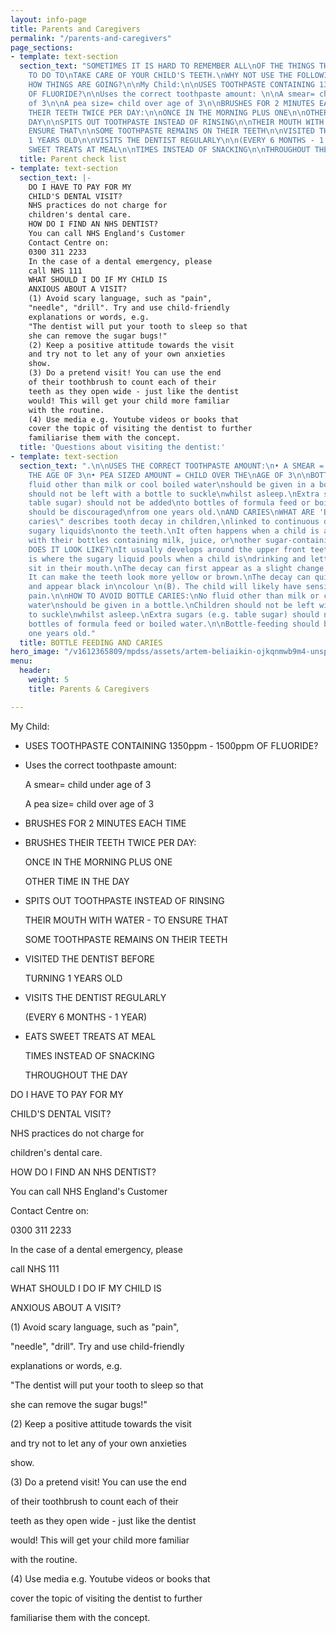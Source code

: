 ```yaml
---
layout: info-page
title: Parents and Caregivers
permalink: "/parents-and-caregivers"
page_sections:
- template: text-section
  section_text: "SOMETIMES IT IS HARD TO REMEMBER ALL\nOF THE THINGS THAT YOU NEED
    TO DO TO\nTAKE CARE OF YOUR CHILD'S TEETH.\nWHY NOT USE THE FOLLOWING LIST TO\nCHECK
    HOW THINGS ARE GOING?\n\nMy Child:\n\nUSES TOOTHPASTE CONTAINING 1350ppm - 1500ppm
    OF FLUORIDE?\n\nUses the correct toothpaste amount: \n\nA smear= child under age
    of 3\n\nA pea size= child over age of 3\n\nBRUSHES FOR 2 MINUTES EACH TIME\n\nBRUSHES
    THEIR TEETH TWICE PER DAY:\n\nONCE IN THE MORNING PLUS ONE\n\nOTHER TIME IN THE
    DAY\n\nSPITS OUT TOOTHPASTE INSTEAD OF RINSING\n\nTHEIR MOUTH WITH WATER - TO
    ENSURE THAT\n\nSOME TOOTHPASTE REMAINS ON THEIR TEETH\n\nVISITED THE DENTIST BEFORE\n\nTURNING
    1 YEARS OLD\n\nVISITS THE DENTIST REGULARLY\n\n(EVERY 6 MONTHS - 1 YEAR)\n\nEATS
    SWEET TREATS AT MEAL\n\nTIMES INSTEAD OF SNACKING\n\nTHROUGHOUT THE DAY\n\n"
  title: Parent check list
- template: text-section
  section_text: |-
    DO I HAVE TO PAY FOR MY
    CHILD'S DENTAL VISIT?
    NHS practices do not charge for
    children's dental care.
    HOW DO I FIND AN NHS DENTIST?
    You can call NHS England's Customer
    Contact Centre on:
    0300 311 2233
    In the case of a dental emergency, please
    call NHS 111
    WHAT SHOULD I DO IF MY CHILD IS
    ANXIOUS ABOUT A VISIT?
    (1) Avoid scary language, such as "pain",
    "needle", "drill". Try and use child-friendly
    explanations or words, e.g.
    "The dentist will put your tooth to sleep so that
    she can remove the sugar bugs!"
    (2) Keep a positive attitude towards the visit
    and try not to let any of your own anxieties
    show.
    (3) Do a pretend visit! You can use the end
    of their toothbrush to count each of their
    teeth as they open wide - just like the dentist
    would! This will get your child more familiar
    with the routine.
    (4) Use media e.g. Youtube videos or books that
    cover the topic of visiting the dentist to further
    familiarise them with the concept.
  title: 'Questions about visiting the dentist:'
- template: text-section
  section_text: ".\n\nUSES THE CORRECT TOOTHPASTE AMOUNT:\n• A SMEAR = CHILD UNDER
    THE AGE OF 3\n• PEA SIZED AMOUNT = CHILD OVER THE\nAGE OF 3\n\nBOTTLE FEEDING\n\nNo
    fluid other than milk or cool boiled water\nshould be given in a bottle.\nChildren
    should not be left with a bottle to suckle\nwhilst asleep.\nExtra sugars (e.g.
    table sugar) should not be added\nto bottles of formula feed or boiled water.\n\nBottle-feeding
    should be discouraged\nfrom one years old.\nAND CARIES\nWHAT ARE 'BOTTLE CARIES'?\n\"Bottle
    caries\" describes tooth decay in children,\nlinked to continuous dripping of
    sugary liquids\nonto the teeth.\nIt often happens when a child is allowed to\nsleep
    with their bottles containing milk, juice, or\nother sugar-containing drinks.\n\nWHAT
    DOES IT LOOK LIKE?\nIt usually develops around the upper front teeth, as\nthis
    is where the sugary liquid pools when a child is\ndrinking and letting the liquid
    sit in their mouth.\nThe decay can first appear as a slight change on the teeth\n(A).
    It can make the teeth look more yellow or brown.\nThe decay can quickly develop
    and appear black in\ncolour \n(B). The child will likely have sensitivity and
    pain.\n\nHOW TO AVOID BOTTLE CARIES:\nNo fluid other than milk or cool boiled
    water\nshould be given in a bottle.\nChildren should not be left with a bottle
    to suckle\nwhilst asleep.\nExtra sugars (e.g. table sugar) should not be added\nto
    bottles of formula feed or boiled water.\n\nBottle-feeding should be discouraged\nfrom
    one years old."
  title: BOTTLE FEEDING AND CARIES
hero_image: "/v1612365809/mpdss/assets/artem-beliaikin-ojkqnmwb9m4-unsplash.jpg"
menu:
  header:
    weight: 5
    title: Parents & Caregivers

---
```

My Child:

* USES TOOTHPASTE CONTAINING 1350ppm - 1500ppm OF FLUORIDE?
* Uses the correct toothpaste amount: 

  A smear= child under age of 3

  A pea size= child over age of 3
* BRUSHES FOR 2 MINUTES EACH TIME
* BRUSHES THEIR TEETH TWICE PER DAY:

  ONCE IN THE MORNING PLUS ONE

  OTHER TIME IN THE DAY
* SPITS OUT TOOTHPASTE INSTEAD OF RINSING

  THEIR MOUTH WITH WATER - TO ENSURE THAT

  SOME TOOTHPASTE REMAINS ON THEIR TEETH
* VISITED THE DENTIST BEFORE

  TURNING 1 YEARS OLD
* VISITS THE DENTIST REGULARLY

  (EVERY 6 MONTHS - 1 YEAR)
* EATS SWEET TREATS AT MEAL

  TIMES INSTEAD OF SNACKING

  THROUGHOUT THE DAY

DO I HAVE TO PAY FOR MY

CHILD'S DENTAL VISIT?

NHS practices do not charge for

children's dental care.

HOW DO I FIND AN NHS DENTIST?

You can call NHS England's Customer

Contact Centre on:

0300 311 2233

In the case of a dental emergency, please

call NHS 111

WHAT SHOULD I DO IF MY CHILD IS

ANXIOUS ABOUT A VISIT?

(1) Avoid scary language, such as "pain",

"needle", "drill". Try and use child-friendly

explanations or words, e.g.

"The dentist will put your tooth to sleep so that

she can remove the sugar bugs!"

(2) Keep a positive attitude towards the visit

and try not to let any of your own anxieties

show.

(3) Do a pretend visit! You can use the end

of their toothbrush to count each of their

teeth as they open wide - just like the dentist

would! This will get your child more familiar

with the routine.

(4) Use media e.g. Youtube videos or books that

cover the topic of visiting the dentist to further

familiarise them with the concept.